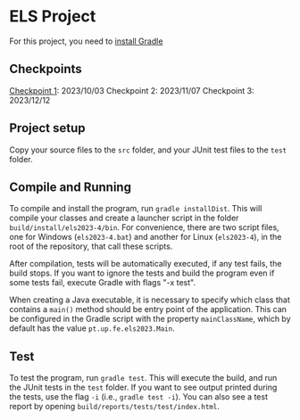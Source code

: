 # ELS Project

For this project, you need to [install Gradle](https://gradle.org/install/)

## Checkpoints

[Checkpoint 1](./docs/checkpoints/Checkpoint_1.md): 2023/10/03
Checkpoint 2: 2023/11/07
Checkpoint 3: 2023/12/12 

## Project setup

Copy your source files to the ``src`` folder, and your JUnit test files to the ``test`` folder.

## Compile and Running

To compile and install the program, run ``gradle installDist``. This will compile your classes and create a launcher script in the folder ``build/install/els2023-4/bin``. For convenience, there are two script files, one for Windows (``els2023-4.bat``) and another for Linux (``els2023-4``), in the root of the repository, that call these scripts.

After compilation, tests will be automatically executed, if any test fails, the build stops. If you want to ignore the tests and build the program even if some tests fail, execute Gradle with flags "-x test".

When creating a Java executable, it is necessary to specify which class that contains a ``main()`` method should be entry point of the application. This can be configured in the Gradle script with the property ``mainClassName``, which by default has the value ``pt.up.fe.els2023.Main``.

## Test

To test the program, run ``gradle test``. This will execute the build, and run the JUnit tests in the ``test`` folder. If you want to see output printed during the tests, use the flag ``-i`` (i.e., ``gradle test -i``).
You can also see a test report by opening ``build/reports/tests/test/index.html``.

